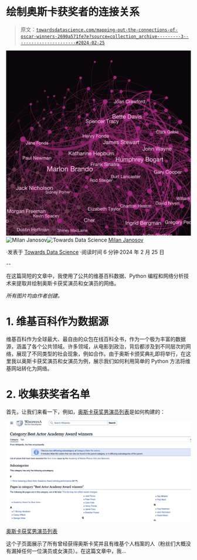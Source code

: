 # 绘制奥斯卡获奖者的连接关系

> 原文：[`towardsdatascience.com/mapping-out-the-connections-of-oscar-winners-2690a571fe7e?source=collection_archive---------3-----------------------#2024-02-25`](https://towardsdatascience.com/mapping-out-the-connections-of-oscar-winners-2690a571fe7e?source=collection_archive---------3-----------------------#2024-02-25)

![](img/930be05e80ba96a50fc20d855d326b3b.png)[](https://medium.com/@janosovm?source=post_page---byline--2690a571fe7e--------------------------------)![Milan Janosov](https://medium.com/@janosovm?source=post_page---byline--2690a571fe7e--------------------------------)[](https://towardsdatascience.com/?source=post_page---byline--2690a571fe7e--------------------------------)![Towards Data Science](https://towardsdatascience.com/?source=post_page---byline--2690a571fe7e--------------------------------) [Milan Janosov](https://medium.com/@janosovm?source=post_page---byline--2690a571fe7e--------------------------------)

·发表于 [Towards Data Science](https://towardsdatascience.com/?source=post_page---byline--2690a571fe7e--------------------------------) ·阅读时间 6 分钟·2024 年 2 月 25 日

--

在这篇简短的文章中，我使用了公共的维基百科数据、Python 编程和网络分析技术来提取并绘制奥斯卡获奖演员和女演员的网络。

*所有图片均由作者创建。*

# 1\. 维基百科作为数据源

维基百科作为全球最大、最自由的众包在线百科全书，作为一个极为丰富的数据源，涵盖了各个公共领域。许多领域，从电影到政治，背后都涉及到不同层次的网络，展现了不同类型的社会现象，例如合作。由于奥斯卡颁奖典礼即将举行，在这里我以奥斯卡获奖演员和女演员为例，展示我们如何利用简单的 Python 方法将维基网站转化为网络。

# 2\. 收集获奖者名单

首先，让我们来看一下，例如，[奥斯卡获奖男演员列表](https://en.wikipedia.org/wiki/Category:Best_Actor_Academy_Award_winners)是如何构建的：

![](img/222e1b694433d0b6bd33f311785d183c.png)

[奥斯卡获奖男演员列表](https://en.wikipedia.org/wiki/Category:Best_Actor_Academy_Award_winners)

这个子页面展示了所有曾经获得奥斯卡奖并且有维基个人档案的人（粉丝们大概没有漏掉任何一位演员或女演员）。在这篇文章中，我…
